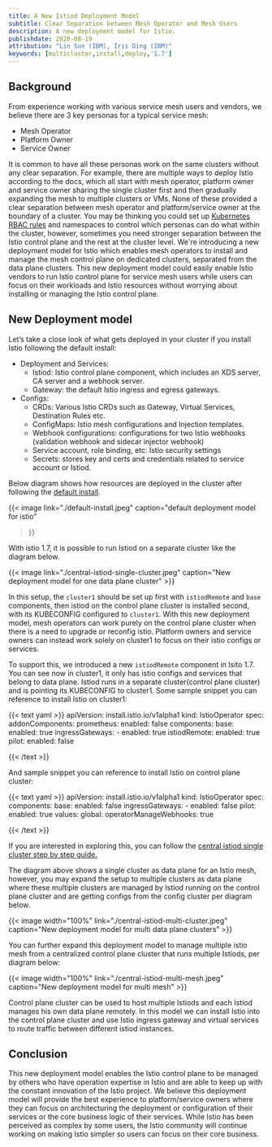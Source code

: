 ```yaml
---
title: A New Istiod Deployment Model
subtitle: Clear Separation between Mesh Operator and Mesh Users
description: A new deployment model for Istio.
publishdate: 2020-08-19
attribution: "Lin Sun (IBM), Iris Ding (IBM)"
keywords: [multicluster,install,deploy,'1.7']
---
```


## Background

From experience working with various service mesh users and vendors, we believe there are 3 key personas for a typical service mesh:
* Mesh Operator
* Platform Owner
* Service Owner

It is common to have all these personas work on the same clusters without any clear separation.  For example, there are multiple ways to deploy Istio according to the docs, which all start with mesh operator, platform owner and service owner sharing the single cluster first and then gradually expanding the mesh to multiple clusters or VMs.  None of these provided a clear separation between mesh operator and platform/service owner at the boundary of a cluster.  You may be thinking you could set up [Kubernetes RBAC rules](https://kubernetes.io/docs/reference/access-authn-authz/rbac/) and namespaces to control which personas can do what within the cluster, however, sometimes you need stronger separation between the Istio control plane and the rest at the cluster level.  We're introducing a new deployment model for Istio which enables mesh operators to install and manage the mesh control plane on dedicated clusters, separated from the data plane clusters.  This new deployment model could easily enable Istio vendors to run Istio control plane for service mesh users while users can focus on their workloads and Istio resources without worrying about installing or managing the Istio control plane.


## New Deployment model

Let’s take a close look of what gets deployed in your cluster if you install Istio following the default install:
* Deployment and Services:
    * Istiod: Istio control plane component, which includes an XDS server, CA server and a webhook server.
    * Gateway: the default Istio ingress and egress gateways.
* Configs:
    * CRDs: Various Istio CRDs such as Gateway, Virtual Services, Destination Rules etc.
    * ConfigMaps: Istio mesh configurations and Injection templates.
    * Webhook configurations: configurations for two Istio webhooks (validation webhook and sidecar injector webhook)
    * Service account, role binding, etc: Istio security settings
    * Secrets: stores key and certs and credentials related to service account or Istiod.

Below diagram shows how resources are deployed in the cluster after following the [default install](https://istio.io/latest/docs/setup/install/istioctl/#install-istio-using-the-default-profile).

{{< image
    link="./default-install.jpeg"
    caption="default deployment model for istio"
>}}

With istio 1.7, it is possible to run Istiod on a separate cluster like the diagram below.

{{< image
    link="./central-istiod-single-cluster.jpeg"
    caption="New deployment model for one data plane cluster"
    >}}

In this setup, the `cluster1` should be set up first with `istiodRemote` and `base` components, then istiod on the control plane cluster is installed second, with its KUBECONFIG configured to `cluster1`. With this new deployment model, mesh operators can work purely on the control plane cluster when there is a need to upgrade or reconfig istio. Platform owners and service owners can instead work solely on cluster1 to focus on their istio configs or services.  

To support this, we introduced a new `istiodRemote` component in Isito 1.7. You can see now in cluster1, it only has istio configs and services that belong to data plane. Istiod runs in a separate cluster(control plane cluster) and is pointing its KUBECONFIG to cluster1.  Some sample snippet you can reference to install Istio on cluster1:

{{< text yaml >}}
apiVersion: install.istio.io/v1alpha1
kind: IstioOperator
spec:
  addonComponents:
    prometheus:
      enabled: false
  components:
    base:
      enabled: true
    ingressGateways:
    - enabled: true
    istiodRemote:
      enabled: true
    pilot:
      enabled: false

{{< /text >}}

And sample snippet you can reference to install Istio on control plane cluster:

{{< text yaml >}}
apiVersion: install.istio.io/v1alpha1
kind: IstioOperator
spec:
  components:
    base:
      enabled: false
    ingressGateways:
    - enabled: false
    pilot:
      enabled: true
values:
  global:
    operatorManageWebhooks: true

{{< /text >}}

If you are interested in exploring this, you can follow the [central istiod single cluster step by step guide.](https://github.com/istio/istio/wiki/Central-Istiod-single-cluster-steps)

The diagram above shows a single cluster as data plane for an Istio mesh, however, you may expand the setup to multiple clusters as data plane where these multiple clusters are managed by Istiod running on the control plane cluster and are getting configs from the config cluster per diagram below. 

{{< image width="100%" link="./central-istiod-multi-cluster.jpeg" caption="New deployment model for multi data plane clusters" >}}

You can further expand this deployment model to manage multiple istio mesh from a centralized control plane cluster that runs multiple Istiods, per diagram below:

{{< image width="100%" link="./central-istiod-multi-mesh.jpeg" caption="New deployment model for multi mesh" >}}

Control plane cluster can be used to host multiple Istiods and each Istiod manages his own data plane remotely.  In this model we can install Istio into the control plane cluster and use Istio ingress gateway and virtual services to route traffic between different istiod instances.

## Conclusion

This new deployment model enables the Istio control plane to be managed by others who have operation expertise in Istio and are able to keep up with the constant innovation of the Istio project.  We believe this deployment model will provide the best experience to platform/service owners where they can focus on architecturing the deployment or configuration of their services or the core business logic of their services.  While Istio has been perceived as complex by some users, the Istio community will continue working on making Istio simpler so users can focus on their core business.
